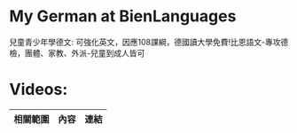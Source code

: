 # My German at BienLanguages
兒童青少年學德文: 可強化英文，因應108課綱，德國讀大學免費!比恩語文-專攻德檢，團體、家教、外派-兒童到成人皆可

# Videos:

| 相關範圍 | 內容 | 連結 |
|:--------|:-----|:-----|
